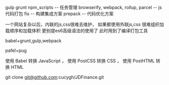 gulp grunt npm_scripts -- 任务管理
browserify, webpack, rollup, parcel -- js代码打包
fis -- 构建集成方案
prepack -- 代码优化方案

一个网站复杂以后，内联的js,css很难去维护，
如果都使用外联js,css 很难组织加载顺序和加载体积
更别提es6高级语法的使用了
此时用到了编译打包工具

babel+grunt,gulp,webpack

pafel+pug


使用 Babel 转换 JavaScript ，
使用 PostCSS 转换 CSS ，
使用 PostHTML 转换 HTML

git clone git@github.com:cucygh/JDFinance.git
